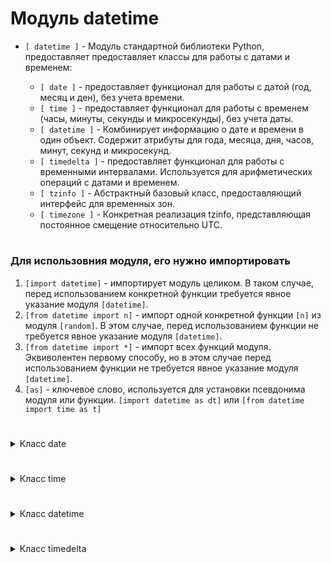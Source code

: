 # Модуль datetime

- `[ datetime ]` - Модуль стандартной библиотеки Python, предоставляет предоставляет классы для работы с датами и временем:
    
   - `[ date ]` - предоставляет функционал для работы с датой (год, месяц и ден), без учета времени.
   - `[ time ]` - предоставляет функционал для работы с временем (часы, минуты, секунды и микросекунды), без учета даты.
   - `[ datetime ]` - Комбинирует информацию о дате и времени в один объект. Содержит атрибуты для года, месяца, дня, часов, минут, секунд и микросекунд.
   - `[ timedelta ]` - предоставляет функционал для работы с временными интервалами. Используется для арифметических операций с датами и временем.
   - `[ tzinfo ]` - Абстрактный базовый класс, предоставляющий интерфейс для временных зон.
   - `[ timezone ]` - Конкретная реализация tzinfo, представляющая постоянное смещение относительно UTC.
#
### Для использовния модуля, его нужно импортировать
 1) `[import datetime]` - импортирует модуль целиком. В таком случае, перед использованием конкретной функции требуется явное указание модуля `[datetime]`.
 2) `[from datetime import n]` - импорт одной конкретной функции `[n]` из модуля `[random]`. В этом случае, перед использованием функции не требуется явное указание модуля `[datetime]`.
 3) `[from datetime import *]` - импорт всех функций модуля. Эквиволентен первому способу, но в этом случае перед использованием функции не требуется явное указание модуля `[datetime]`.
 4) `[as]` - ключевое слово, используется для установки псевдонима модуля или функции. `[import datetime as dt]` или `[from datetime import time as t]`
#
<details>
  <summary>Класс date</summary> 

 #
- `[date]` - используется для представления данных о дате и включает информацию о годе, месяце и дне.  
Синтаксис:
```
[my_date = date(YYYY,MM,DD)]
```
#
- Для использования необходимо предварительно его импортировать из модуля datetime:
```
from datetime import date
```
#
- По умолчанию объекты типов date выводятся в ISO 8601 формате:
```
Дата в формате ISO 8601 имеет вид: YYYY-MM-DD
```
#
- При создании объекта типа `[date]` нужно указать год, месяц и день.
```
from datetime import date

my_date = date(1992, 10, 6)    # тип date: год + месяц + день

print(my_date)        # 1992-10-06
print(type(my_date))  # <class 'datetime.date'>
```
#
- `[date]` - неизменяемый тип данных
#
- `[Атрибуты класса]` - для работы с отдельно взятой информацией о дате (день, месяц, год) допускается работа с атрибутами:
    - my_date.year -> выведет только год
    - my_date.month -> выведет только месяц
    - my_date.day -> выведет только день
#
- Ограничения атрибутов:
```
0 < year < 9999
0 < month < 12
0 < day < 31 (30/28)
```
#
- Объекты типа `[date]` можно сравнивать между собой (`[>]`, `[<]`, `[>=]`, `[<=]`, `[==]`, `[!=]`)
- К объектам типа `[date]` допускается применение встроенных функций `[min()]`, `[max()]` и `[sorted()]`
#
<details>
  <summary>Методы класса date</summary> 

#
### 1) `[date.today()]` - предоставляет текущую дату и время.
```
from datetime import date

today = date.today()
print(f"Текущая дата: {today}")
```
#
### 2) `[weekday()]` - возвращает номер дня недели для объекта date, где понедельник имеет индекс 0, а воскресенье 6.
```
from datetime import date

# Создаем объект date
some_date = date(2023, 5, 15)

# Получаем номер дня недели (0 - понедельник, 1 - вторник и так далее)
day_of_week = some_date.weekday()

print(f"Номер дня недели для {some_date}: {day_of_week}")   # Номер дня недели для 2023-05-15: 0
```
#
### 3) `[isoweekday()]` - возвращает номер дня недели для объекта date, где понедельник имеет индекс 1, а воскресенье 7.
```
from datetime import date

# Создаем объект date
some_date = date(2023, 5, 15)

# Получаем номер дня недели (1 - понедельник, 2 - вторник и так далее)
iso_day_of_week = some_date.isoweekday()

print(f"ISO номер дня недели для {some_date}: {iso_day_of_week}")   # ISO номер дня недели для 2023-05-15: 1
```
#
### 4) `[str()]` - переводит дату к строковому типу.
#
### 5) `[repr()]` - возвращает строковое значение даты, в виде, понятном интерпретатору.
```
from datetime import date

# Создаем объект date
some_date = date(2023, 5, 15)

# Получаем строковое представление объекта date с помощью repr()
date_repr = repr(some_date)

print(date_repr)           # datetime.date(2023, 5, 15)
print(type(date_repr))     # <class 'str'>
```
#
### 6) `[toordinal()]` - возвращает количество дней, прошедших с начала григорианского календаря, начиная с 1 января 1 года (1 AD) и заканчивая днем перед заданной датой объекта date.
```
from datetime import date

# Создаем объект date
some_date = date(2024, 1, 6)

# Получаем количество дней с начала григорианского календаря
ordinal_value = some_date.toordinal()

print(f"Количество дней с начала григорианского календаря для {some_date}: {ordinal_value}") # Количество дней с начала григорианского календаря для 2024-01-06: 738891
```
#
### 7) `[date.fromordinal()]` - возвращает объект date на основе значения, представляющего количество дней, прошедших с начала григорианского календаря.
```
from datetime import date

# Получаем количество дней с начала григорианского календаря
ordinal_value = 737961  # Замени это значением, полученным из toordinal()

# Создаем объект date из значения ordinal
some_date = date.fromordinal(ordinal_value)

print(f"Дата, восстановленная из значения {ordinal_value}: {some_date}")   # Дата, восстановленная из значения 737961: 2021-06-20
```
#
### 8) `[replace()]` - метод, возвращает новую дату с переданными измененными значениями свойств year, month, day.
```
from datetime import date

date1 = date(1992, 10, 6)
date2 = date1.replace(year=1995)            # заменяем год           
date3 = date1.replace(month=12, day=17)     # заменяем месяц и число

print(date1)   # 1992-10-06
print(date2)   # 1995-10-06
print(date3)   # 1992-12-17
```
</details>

#

</details>









#

<details>
  <summary>Класс time</summary> 

#
- `[time]` - используется для представления данных о времени и включает информацию о часах, минутах, секундах и микросекундах. Данный тип данных полностью игнорирует информацию о дате.  
Синтаксис:
```
[my_time = time(hh, mm, ss, ffffff)]
```
#
- Для использования необходимо предварительно его импортировать из модуля datetime:
```
from datetime import time
```
#
- При создании времени (тип данных time) нужно указать часы, минуты, секунды и микросекунды.
```
from datetime import time

my_time = time(11, 20, 54, 1234)    # тип time: часы + минуты + секунды + микросекунды

print(my_time)         # 11:20:54.001234
print(type(my_time))   # <class 'datetime.time'>
```
- Прии этом, не обязательно использование всех четырёх атрибутов сразу.
#
- `[date]` - неизменяемый тип данных
#
- По умолчанию объекты типов time выводятся в ISO 8601 формате:
```
Время в формате ISO 8601 имеет вид: HH:MM:SS или HH:MM:SS.ffffff
```
#
- `[Атрибуты класса]` - для работы с отдельно взятой информацией о времени (часы, минуты, секунды, микросекунды) допускается работа с атрибутами:
    - my_time.hour -> выведет только час
    - my_time.minute -> выведет только минуты
    - my_time.second -> выведет только секонды
    - my_time.microsecond -> выведет только микросекунды
#
- Ограничения атрибутов:
```
0 < hour < 24
0 < minute < 60
0 < second < 60
0 < microsecond < 1_000_000
```
#
- Объекты типа `[time]` можно сравнивать между собой (`[>]`, `[<]`, `[>=]`, `[<=]`, `[==]`, `[!=]`)
- К объектам типа `[time]` допускается применение встроенных функций `[min()]`, `[max()]` и `[sorted()]`
#
<details>
  <summary>Методы класса time</summary> 
    
 #
### 1) `[str()]` - функция, переводит объект типа `[time]` к строковому типу.
 #
### 2) `[repr]` - возвращает строковое значение времени, в виде, понятном интерпретатору.
```
from datetime import time

# Создаем объект date
some_time = time(12, 54, 25)

repr_time = repr(some_time)

print(repr_time)         # datetime.time(12, 54)
print(type(repr_time))   # <class 'str'>
```
#
### 3) `[replace()]` - метод, возвращает новое с переданными измененными значениями свойств hour, minute, second, microsecond.
```
from datetime import time

time1 = time(17, 10, 6)
time2 = time1.replace(hour=21)                  # заменяем час         
time3 = time1.replace(minute=48, second=59)     # заменяем минуты и секунды

print(time1)   # 17:10:06
print(time2)   # 21:10:06
print(time3)   # 17:48:59
```
</details>

#

</details>












#

<details>
  <summary>Класс datetime</summary> 

 #
- `[datetime]` - используется для представления данных о дате и времени и включает информацию о годе, месяце, дне, часах, минутах, секундах и микросекундах.   
Синтаксис:
```
[my_datetime = datetime(YYYY, MM, DD, hh, mm, ss, ffffff)]
```
#
- Для использования необходимо предварительно его импортировать из модуля datetime:
```
from datetime import datetime
```
#
- При создании объекта типа `[datetime]` указываются год, месяц, день, часы, минуты, секунды и микросекунды.
- Обязательно указание даты
- Не обязательно указание врени
```
from datetime import datetime

# Ручное создание объекта datetime
my_datetime = datetime(2023, 5, 15, 14, 30, 0)

print(my_datetime)         # 2023-05-15 14:30:00
print(type(my_datetime))   # <class 'datetime.datetime'>
```
#
- `[datetime]` - неизменяемый тип данных
#
- По умолчанию объекты типов `[datetime]` выводятся в ISO 8601 формате:
```
ДатаВремя в формате ISO 8601 имеет вид: YYYY-MM-DD HH:MM:SS.ffffff
```
#
- `[Атрибуты класса]` - для работы с отдельно взятой информацией о времени (часы, минуты, секунды, микросекунды) допускается работа с атрибутами:
    - my_datetime.year -> Вывыдет только год
    - my_datetime.moonth -> Выведет только месяц
    - my_datetime.day -> Выведет только день
    - my_datetime.hour -> выведет только час
    - my_datetime.minute -> выведет только минуты
    - my_datetime.second -> выведет только секонды
    - my_datetime.microsecond -> выведет только микросекунды
#
- Ограничения атрибутов:
```
0 < year < 9999
0 < month < 12
0 < day < 31 (30/28)
0 < hour < 24
0 < minute < 60
0 < second < 60
0 < microsecond < 1_000_000
```
#
- Объекты типа `[datetime]` можно сравнивать между собой (`[>]`, `[<]`, `[>=]`, `[<=]`, `[==]`, `[!=]`)
- К объектам типа `[datetime]` допускается применение встроенных функций `[min()]`, `[max()]` и `[sorted()]`
#
<details>
  <summary>Методы класса datetime</summary> 

#
### `[datetime]` - наследует атрибуты и методы класса `[date]`
#
### 1) `[datetime.now()]` - это метод, который возвращает объект datetime, представляющий текущую локальную дату и время.
```
from datetime import datetime

# Получаем текущую дату и время
current_datetime = datetime.now()

# Выводим результат
print("Текущая дата и время:", current_datetime)
```
#
### 2) `[datetime.combaine(date, time)]` - создаёт объект datetime из двух объектов - даты (date) и времени (time).
```
from datetime import datetime, date, time

# Создаем объекты date и time
my_date = date(2024, 1, 7)
my_time = time(14, 30, 0)

# Создаем новый объект datetime, объединив date и time
my_datetime = datetime.combine(my_date, my_time)

# Выводим результат
print("Объединенный datetime:", my_datetime)   # Объединенный datetime: 2024-01-07 14:30:00
```
#
### 3) `[my_datetime.date()]` - это метод объекта datetime, который возвращает объект date, представляющий только дату (год, месяц, день) без времени.
```
from datetime import datetime

# Создаем объект datetime
my_datetime = datetime(2024, 1, 7, 14, 30, 0)

# Получаем только дату
date_only = my_datetime.date()

# Выводим результат
print("Дата только:", date_only)   # Дата только: 2024-01-07
print(type(date_only))             # <class 'datetime.date'>
```
#
### 4) `[my_datetime.time()]` - это метод объекта datetime, который возвращает объект time, представляющий только время (часы, минуты, секунды, микросекунды) без даты.
```
from datetime import datetime

# Создаем объект datetime
my_datetime = datetime(2024, 1, 7, 14, 30, 0)

# Получаем только время
time_only = my_datetime.time()

# Выводим результат
print("Время только:", time_only)   # Время только: 14:30:00
print(type(time_only))              # <class 'datetime.time'>
```
#
### 5) `[my_datetime.timestamp()]` - это метод объекта datetime, который возвращает количество секунд с начала эпохи (1 января 1970 года) до указанного момента времени.
```
from datetime import datetime

# Создаем объект datetime
my_datetime = datetime(2024, 1, 7, 14, 30, 0)

# Получаем временную метку (timestamp)
timestamp_value = my_datetime.timestamp()

# Выводим результат
print("Кол-во секунд с начала эпохи:", timestamp_value)   # Кол-во секунд с начала эпохи: 1704601800.0
```
#
### 6) `[my_datetime.fromtimestamp()]` - создает объект datetime из переданной временной метки (timestamp), представляющей количество секунд с начала эпохи (1 января 1970 года).
```
from datetime import datetime

# Пример временной метки
timestamp_value = 1641534600

# Создаем объект datetime из временной метки
my_datetime = datetime.fromtimestamp(timestamp_value)

# Выводим результат
print("Datetime из временной метки:", my_datetime)   # Datetime из временной метки: 2022-01-07 15:50:00
```

</details>

#

</details>









#

<details>
  <summary>Класс timedelta</summary> 
 
</details>

#











